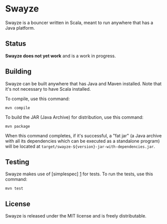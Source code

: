 Swayze
======

Swayze is a bouncer written in Scala, meant to run anywhere that has
a Java platform.


Status
------

**Swayze does not yet work** and is a work in progress.


Building
--------

Swayze can be built anywhere that has Java and Maven installed. Note
that it's not necessary to have Scala installed.

To compile, use this command:

    mvn compile

To build the JAR (Java Archive) for distribution, use this command:

    mvn package

When this command completes, if it's successful, a "fat jar" (a Java
archive with all its dependencies which can be executed as a standalone
program) will be located at
`target/swayze-${version}-jar-with-dependencies.jar`.


Testing
-------

Swayze makes use of [simplespec] [1] for tests. To run the tests, use this
command:

    mvn test


License
-------

Swayze is released under the MIT license and is freely distributable.


[1]: https://github.com/SimpleFinance/simplespec

